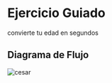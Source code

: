 # Ejercicio Guiado
convierte tu edad en segundos

## Diagrama de Flujo

![cesar](https://user-images.githubusercontent.com/32310087/31368849-d37ea7f2-ad45-11e7-8ced-c569dd0ef176.png)
